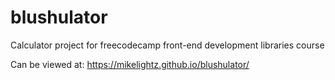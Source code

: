 # blushulator

Calculator project for freecodecamp front-end development libraries course

Can be viewed at: https://mikelightz.github.io/blushulator/

